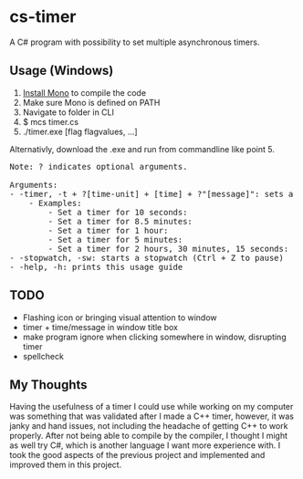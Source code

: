 # cs-timer

A C# program with possibility to set multiple asynchronous timers.

## Usage (Windows)
1. [Install Mono](https://www.mono-project.com/download/stable/) to compile the code
2. Make sure Mono is defined on PATH
3. Navigate to folder in CLI
4. $ mcs timer.cs
5. ./timer.exe [flag flagvalues, ...]

Alternativly, download the .exe and run from commandline like point 5.

<pre>
Note: ? indicates optional arguments.

Arguments:
- -timer, -t + ?[time-unit] + [time] + ?"[message]": sets a timer for [time] with [time-unit] value in minutes with the message [message]
    - Examples: 
        - Set a timer for 10 seconds:                       $ ./timer.exe -t s 10 "Count to 10 finished"
        - Set a timer for 8.5 minutes:                      $ ./timer.exe -t m 8.5 "Eggs are done"
        - Set a timer for 1 hour:                           $ ./timer.exe -t h 1 "Remember to stand up every hour"
        - Set a timer for 5 minutes:                        $ ./timer.exe -t 5 alarm
        - Set a timer for 2 hours, 30 minutes, 15 seconds:  $ ./timer.exe -t h 2 m 30 s 15
- -stopwatch, -sw: starts a stopwatch (Ctrl + Z to pause)
- -help, -h: prints this usage guide
</pre>


## TODO

- Flashing icon or bringing visual attention to window
- timer + time/message in window title box
- make program ignore when clicking somewhere in window, disrupting timer
- spellcheck

## My Thoughts

Having the usefulness of a timer I could use while working on my computer was something that was validated after I made a C++ timer, however, it was janky and hand issues, not including the headache of getting C++ to work properly. After not being able to compile by the compiler, I thought I might as well try C#, which is another language I want more experience with. I took the good aspects of the previous project and implemented and improved them in this project.